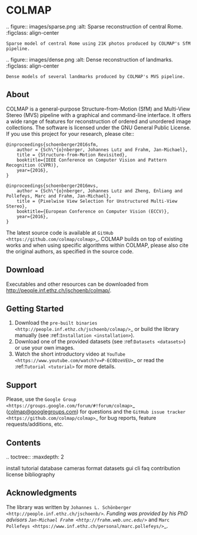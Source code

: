 COLMAP
======

.. figure:: images/sparse.png
    :alt: Sparse reconstruction of central Rome.
    :figclass: align-center

    Sparse model of central Rome using 21K photos produced by COLMAP's SfM
    pipeline.

.. figure:: images/dense.png
    :alt: Dense reconstruction of landmarks.
    :figclass: align-center

    Dense models of several landmarks produced by COLMAP's MVS pipeline.


About
-----

COLMAP is a general-purpose Structure-from-Motion (SfM) and Multi-View Stereo
(MVS) pipeline with a graphical and command-line interface. It offers a wide
range of features for reconstruction of ordered and unordered image collections.
The software is licensed under the GNU General Public License. If you use this
project for your research, please cite::

    @inproceedings{schoenberger2016sfm,
        author = {Sch\"{o}nberger, Johannes Lutz and Frahm, Jan-Michael},
        title = {Structure-from-Motion Revisited},
        booktitle={IEEE Conference on Computer Vision and Pattern Recognition (CVPR)},
        year={2016},
    }

    @inproceedings{schoenberger2016mvs,
        author = {Sch\"{o}nberger, Johannes Lutz and Zheng, Enliang and Pollefeys, Marc and Frahm, Jan-Michael},
        title = {Pixelwise View Selection for Unstructured Multi-View Stereo},
        booktitle={European Conference on Computer Vision (ECCV)},
        year={2016},
    }

The latest source code is available at `GitHub
<https://github.com/colmap/colmap>`_. COLMAP builds on top of existing works and
when using specific algorithms within COLMAP, please also cite the original
authors, as specified in the source code.


Download
--------

Executables and other resources can be downloaded from
http://people.inf.ethz.ch/jschoenb/colmap/.


Getting Started
---------------

1. Download the `pre-built binaries
   <http://people.inf.ethz.ch/jschoenb/colmap/>`_ or build the library manually
   (see :ref:`Installation <installation>`).
2. Download one of the provided datasets (see :ref:`Datasets <datasets>`)
   or use your own images.
3. Watch the short introductory video at
   `YouTube <https://www.youtube.com/watch?v=P-EC0DzeVEU>`_ or read the
   :ref:`Tutorial <tutorial>` for more details.


Support
-------

Please, use the `Google Group <https://groups.google.com/forum/#!forum/colmap>`_
(colmap@googlegroups.com) for questions and the `GitHub issue tracker
<https://github.com/colmap/colmap>`_ for bug reports, feature
requests/additions, etc.


Contents
--------

.. toctree::
   :maxdepth: 2

   install
   tutorial
   database
   cameras
   format
   datasets
   gui
   cli
   faq
   contribution
   license
   bibliography


Acknowledgments
---------------

The library was written by `Johannes L. Schönberger
<http://people.inf.ethz.ch/jschoenb/>`_. Funding was provided by his PhD advisors
`Jan-Michael Frahm <http://frahm.web.unc.edu/>`_ and
`Marc Pollefeys <https://www.inf.ethz.ch/personal/marc.pollefeys/>`_.

